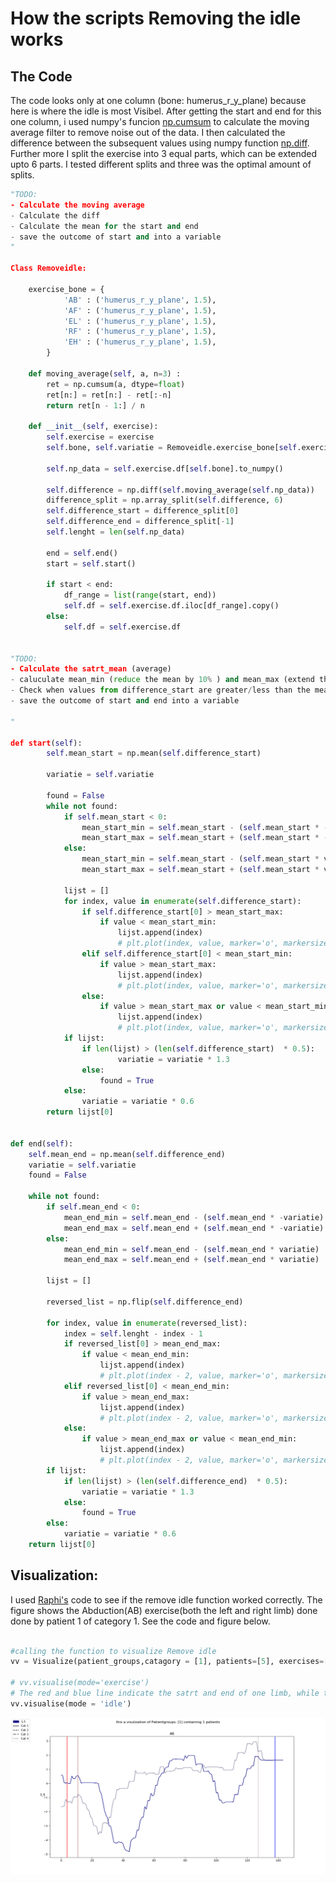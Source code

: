 
# How the scripts Removing the idle works

## The Code
The code looks only at one column (bone: humerus_r_y_plane) because here is where the idle is most Visibel. After getting the start and end for this one column, i used numpy's funcion [np.cumsum](https://docs.scipy.org/doc/numpy/reference/generated/numpy.cumsum.html) to calculate the moving average filter to remove noise out of the data. I then calculated the difference between the subsequent values using numpy function [np.diff](https://docs.scipy.org/doc/numpy/reference/generated/numpy.diff.html). Further more I split the exercise into 3 equal parts, which can be extended upto 6 parts. I tested different splits and three was the optimal amount of splits. 


``` python
"TODO: 
- Calculate the moving average 
- Calculate the diff 
- Calculate the mean for the start and end
- save the outcome of start and into a variable
"

Class Removeidle:

    exercise_bone = { 
            'AB' : ('humerus_r_y_plane', 1.5),
            'AF' : ('humerus_r_y_plane', 1.5),
            'EL' : ('humerus_r_y_plane', 1.5),
            'RF' : ('humerus_r_y_plane', 1.5),
            'EH' : ('humerus_r_y_plane', 1.5),
        }

    def moving_average(self, a, n=3) :
        ret = np.cumsum(a, dtype=float)
        ret[n:] = ret[n:] - ret[:-n]
        return ret[n - 1:] / n

    def __init__(self, exercise):
        self.exercise = exercise 
        self.bone, self.variatie = Removeidle.exercise_bone[self.exercise.exercisegroup]

        self.np_data = self.exercise.df[self.bone].to_numpy()

        self.difference = np.diff(self.moving_average(self.np_data))
        difference_split = np.array_split(self.difference, 6)
        self.difference_start = difference_split[0]
        self.difference_end = difference_split[-1]
        self.lenght = len(self.np_data)
 
        end = self.end() 
        start = self.start() 

        if start < end:
            df_range = list(range(start, end)) 
            self.df = self.exercise.df.iloc[df_range].copy() 
        else:
            self.df = self.exercise.df  


"TODO: 
- Calculate the satrt_mean (average)
- caluculate mean_min (reduce the mean by 10% ) and mean_max (extend the mean by 10%) to be tolerant for outliners. 
- Check when values from difference_start are greater/less than the mean
- save the outcome of start and end into a variable

"

def start(self):
        self.mean_start = np.mean(self.difference_start)
        
        variatie = self.variatie

        found = False 
        while not found: 
            if self.mean_start < 0: 
                mean_start_min = self.mean_start - (self.mean_start * -variatie)
                mean_start_max = self.mean_start + (self.mean_start * -variatie) 
            else:
                mean_start_min = self.mean_start - (self.mean_start * variatie)
                mean_start_max = self.mean_start + (self.mean_start * variatie)

            lijst = []
            for index, value in enumerate(self.difference_start): 
                if self.difference_start[0] > mean_start_max:
                    if value < mean_start_min: 
                        lijst.append(index)
                        # plt.plot(index, value, marker='o', markersize=3, color="red")
                elif self.difference_start[0] < mean_start_min:
                    if value > mean_start_max: 
                        lijst.append(index)
                        # plt.plot(index, value, marker='o', markersize=3, color="red")
                else:  
                    if value > mean_start_max or value < mean_start_min:
                        lijst.append(index) 
                        # plt.plot(index, value, marker='o', markersize=3, color="red")
            if lijst: 
                if len(lijst) > (len(self.difference_start)  * 0.5):
                        variatie = variatie * 1.3 
                else:   
                    found = True 
            else:
                variatie = variatie * 0.6  
        return lijst[0]


def end(self):
    self.mean_end = np.mean(self.difference_end)
    variatie = self.variatie
    found = False 

    while not found: 
        if self.mean_end < 0: 
            mean_end_min = self.mean_end - (self.mean_end * -variatie)
            mean_end_max = self.mean_end + (self.mean_end * -variatie) 
        else:
            mean_end_min = self.mean_end - (self.mean_end * variatie)
            mean_end_max = self.mean_end + (self.mean_end * variatie)

        lijst = [] 
        
        reversed_list = np.flip(self.difference_end)

        for index, value in enumerate(reversed_list): 
            index = self.lenght - index - 1
            if reversed_list[0] > mean_end_max:
                if value < mean_end_min: 
                    lijst.append(index)
                    # plt.plot(index - 2, value, marker='o', markersize=3, color="red")
            elif reversed_list[0] < mean_end_min:
                if value > mean_end_max: 
                    lijst.append(index)
                    # plt.plot(index - 2, value, marker='o', markersize=3, color="red")
            else:  
                if value > mean_end_max or value < mean_end_min:
                    lijst.append(index) 
                    # plt.plot(index - 2, value, marker='o', markersize=3, color="red")
        if lijst: 
            if len(lijst) > (len(self.difference_end)  * 0.5):
                variatie = variatie * 1.3 
            else:   
                found = True 
        else:
            variatie = variatie * 0.6   
    return lijst[0]


```


## Visualization:

I used [Raphi's](https://github.com/djbob0/Data-Science-Minor) code to see if the remove idle function worked correctly. The figure shows the Abduction(AB) exercise(both the left and right limb) done done by patient 1 of category 1. See the code and figure below.

```Python 

#calling the function to visualize Remove idle
vv = Visualize(patient_groups,catagory = [1], patients=[5], exercises=['AB'], bones=["thorax_r_x_ext"])

# vv.visualise(mode='exercise')
# The red and blue line indicate the satrt and end of one limb, while the brown line indicates the other limb.
vv.visualise(mode = 'idle')

```

![Removing_the_idle](https://github.com/Hassanyare/Minor_Applied_Data_Science/blob/master/fotos/Visualization-idle.png)
